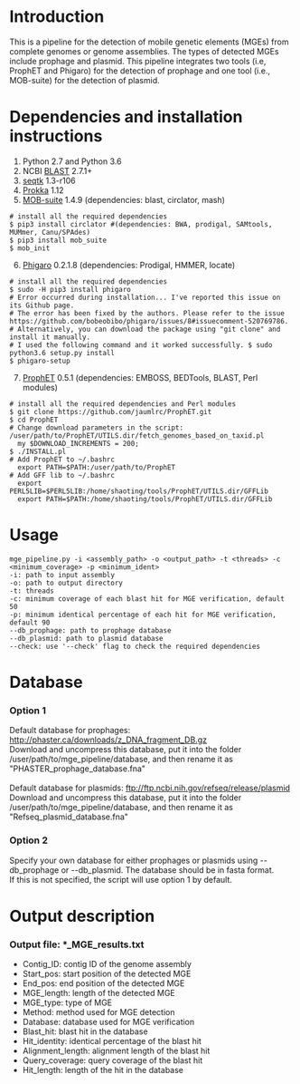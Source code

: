 # Introduction
This is a pipeline for the detection of mobile genetic elements (MGEs) from complete genomes or genome assemblies. The types of detected MGEs include prophage and plasmid. This pipeline integrates two tools (i.e, ProphET and Phigaro) for the detection of prophage and one tool (i.e., MOB-suite) for the detection of plasmid.

# Dependencies and installation instructions
1. Python 2.7 and Python 3.6
2. NCBI [BLAST](ftp://ftp.ncbi.nlm.nih.gov/blast/executables/blast+) 2.7.1+
3. [seqtk](https://github.com/lh3/seqtk) 1.3-r106
4. [Prokka](https://github.com/tseemann/prokka) 1.12
5. [MOB-suite](https://github.com/phac-nml/mob-suite) 1.4.9 (dependencies: blast, circlator, mash)
```
# install all the required dependencies
$ pip3 install circlator #(dependencies: BWA, prodigal, SAMtools, MUMmer, Canu/SPAdes)
$ pip3 install mob_suite
$ mob_init
```
6. [Phigaro](https://github.com/bobeobibo/phigaro) 0.2.1.8 (dependencies: Prodigal, HMMER, locate)
```
# install all the required dependencies
$ sudo -H pip3 install phigaro
# Error occurred during installation... I've reported this issue on its Github page.
# The error has been fixed by the authors. Please refer to the issue https://github.com/bobeobibo/phigaro/issues/8#issuecomment-520769786.
# Alternatively, you can download the package using "git clone" and install it manually. 
# I used the following command and it worked successfully. $ sudo python3.6 setup.py install
$ phigaro-setup
```
7. [ProphET](https://github.com/facebook/prophet) 0.5.1 (dependencies: EMBOSS, BEDTools, BLAST, Perl modules)
```
# install all the required dependencies and Perl modules
$ git clone https://github.com/jaumlrc/ProphET.git
$ cd ProphET
# Change download parameters in the script: /user/path/to/ProphET/UTILS.dir/fetch_genomes_based_on_taxid.pl
  my $DOWNLOAD_INCREMENTS = 200;
$ ./INSTALL.pl
# Add ProphET to ~/.bashrc
  export PATH=$PATH:/user/path/to/ProphET
# Add GFF lib to ~/.bashrc
  export PERL5LIB=$PERL5LIB:/home/shaoting/tools/ProphET/UTILS.dir/GFFLib
  export PATH=$PATH:/home/shaoting/tools/ProphET/UTILS.dir/GFFLib
```
# Usage
```
mge_pipeline.py -i <assembly_path> -o <output_path> -t <threads> -c <minimum_coverage> -p <minimum_ident>
-i: path to input assembly
-o: path to output directory
-t: threads
-c: minimum coverage of each blast hit for MGE verification, default 50
-p: minimum identical percentage of each hit for MGE verification, default 90
--db_prophage: path to prophage database
--db_plasmid: path to plasmid database
--check: use '--check' flag to check the required dependencies
```

# Database
### Option 1
Default database for prophages: http://phaster.ca/downloads/z_DNA_fragment_DB.gz \
Download and uncompress this database, put it into the folder /user/path/to/mge_pipeline/database, and then rename it as "PHASTER_prophage_database.fna" \
\
Default database for plasmids: ftp://ftp.ncbi.nih.gov/refseq/release/plasmid \
Download and uncompress this database, put it into the folder /user/path/to/mge_pipeline/database, and then rename it as "Refseq_plasmid_database.fna"

### Option 2
Specify your own database for either prophages or plasmids using --db_prophage or --db_plasmid. The database should be in fasta format.\
If this is not specified, the script will use option 1 by default.

# Output description
### Output file: *_MGE_results.txt
* Contig_ID: contig ID of the genome assembly
* Start_pos: start position of the detected MGE
* End_pos: end position of the detected MGE
* MGE_length: length of the detected MGE
* MGE_type: type of MGE
* Method: method used for MGE detection
* Database: database used for MGE verification
* Blast_hit: blast hit in the database
* Hit_identity: identical percentage of the blast hit
* Alignment_length: alignment length of the blast hit
* Query_coverage: query coverage of the blast hit
* Hit_length: length of the hit in the database

